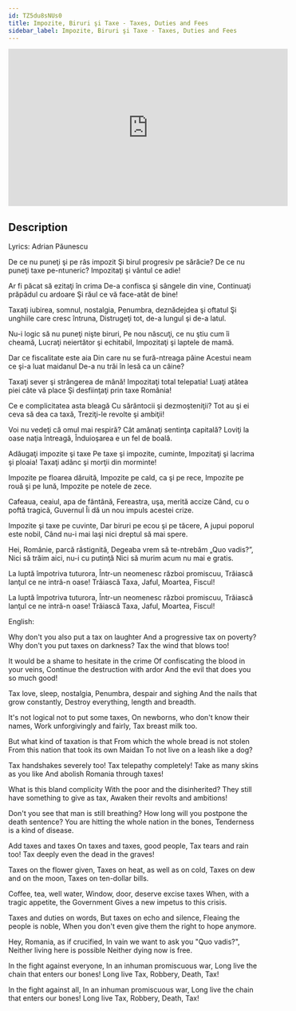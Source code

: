 ```yaml
---
id: TZ5du8sNUs0
title: Impozite, Biruri şi Taxe - Taxes, Duties and Fees
sidebar_label: Impozite, Biruri şi Taxe - Taxes, Duties and Fees
---
```


<iframe
  width="560"
  height="315"
  src="https://www.youtube.com/embed/TZ5du8sNUs0"
  title="YouTube video player"
  frameborder="0"
  allow="accelerometer; autoplay; clipboard-write; encrypted-media; gyroscope; picture-in-picture; web-share"
  referrerpolicy="strict-origin-when-cross-origin"
  allowfullscreen
></iframe>

## Description

Lyrics: Adrian Păunescu

De ce nu puneţi şi pe râs impozit
Şi birul progresiv pe sărăcie?
De ce nu puneţi taxe pe-ntuneric?
Impozitaţi şi vântul ce adie!

Ar fi păcat să ezitaţi în crima
De-a confisca şi sângele din vine,
Continuaţi prăpădul cu ardoare
Şi răul ce vă face-atât de bine!

Taxaţi iubirea, somnul, nostalgia,
Penumbra, deznădejdea şi oftatul
Şi unghiile care cresc întruna,
Distrugeţi tot, de-a lungul şi de-a latul.

Nu-i logic să nu puneţi nişte biruri,
Pe nou născuţi, ce nu ştiu cum îi cheamă,
Lucraţi neiertător şi echitabil,
Impozitaţi şi laptele de mamă.

Dar ce fiscalitate este aia
Din care nu se fură-ntreaga pâine
Acestui neam ce şi-a luat maidanul
De-a nu trăi în lesă ca un câine?

Taxaţi sever şi strângerea de mână!
Impozitaţi total telepatia!
Luaţi atâtea piei câte vă place
Şi desfiinţaţi prin taxe România!

Ce e complicitatea asta bleagă
Cu sărăntocii şi dezmoşteniţii?
Tot au şi ei ceva să dea ca taxă,
Treziţi-le revolte şi ambiţii!

Voi nu vedeţi că omul mai respiră?
Cât amânaţi sentinţa capitală?
Loviţi la oase naţia întreagă,
Înduioşarea e un fel de boală.

Adăugaţi impozite şi taxe
Pe taxe şi impozite, cuminte,
Impozitaţi şi lacrima şi ploaia!
Taxaţi adânc şi morţii din morminte!

Impozite pe floarea dăruită,
Impozite pe cald, ca şi pe rece,
Impozite pe rouă şi pe lună,
Impozite pe notele de zece.

Cafeaua, ceaiul, apa de fântână,
Fereastra, uşa, merită accize
Când, cu o poftă tragică, Guvernul
Îi dă un nou impuls acestei crize.

Impozite şi taxe pe cuvinte,
Dar biruri pe ecou şi pe tăcere,
A jupui poporul este nobil,
Când nu-i mai laşi nici dreptul să mai spere.

Hei, Românie, parcă răstignită,
Degeaba vrem să te-ntrebăm „Quo vadis?”,
Nici să trăim aici, nu-i cu putinţă
Nici să murim acum nu mai e gratis.

La luptă împotriva tuturora,
Într-un neomenesc război promiscuu,
Trăiască lanţul ce ne intră-n oase!
Trăiască Taxa, Jaful, Moartea, Fiscul!

La luptă împotriva tuturora,
Într-un neomenesc război promiscuu,
Trăiască lanţul ce ne intră-n oase!
Trăiască Taxa, Jaful, Moartea, Fiscul!

English:

Why don't you also put a tax on laughter
And a progressive tax on poverty?
Why don't you put taxes on darkness?
Tax the wind that blows too!

It would be a shame to hesitate in the crime
Of confiscating the blood in your veins,
Continue the destruction with ardor
And the evil that does you so much good!

Tax love, sleep, nostalgia,
Penumbra, despair and sighing
And the nails that grow constantly,
Destroy everything, length and breadth.

It's not logical not to put some taxes,
On newborns, who don't know their names,
Work unforgivingly and fairly,
Tax breast milk too.

But what kind of taxation is that
From which the whole bread is not stolen
From this nation that took its own Maidan
To not live on a leash like a dog?

Tax handshakes severely too!
Tax telepathy completely!
Take as many skins as you like
And abolish Romania through taxes!

What is this bland complicity
With the poor and the disinherited?
They still have something to give as tax,
Awaken their revolts and ambitions!

Don't you see that man is still breathing?
How long will you postpone the death sentence?
You are hitting the whole nation in the bones,
Tenderness is a kind of disease.

Add taxes and taxes
On taxes and taxes, good people,
Tax tears and rain too!
Tax deeply even the dead in the graves!

Taxes on the flower given,
Taxes on heat, as well as on cold,
Taxes on dew and on the moon,
Taxes on ten-dollar bills.

Coffee, tea, well water,
Window, door, deserve excise taxes
When, with a tragic appetite, the Government
Gives a new impetus to this crisis.

Taxes and duties on words,
But taxes on echo and silence,
Fleaing the people is noble,
When you don't even give them the right to hope anymore.

Hey, Romania, as if crucified,
In vain we want to ask you "Quo vadis?",
Neither living here is possible
Neither dying now is free.

In the fight against everyone,
In an inhuman promiscuous war,
Long live the chain that enters our bones!
Long live Tax, Robbery, Death, Tax!

In the fight against all,
In an inhuman promiscuous war,
Long live the chain that enters our bones!
Long live Tax, Robbery, Death, Tax!
